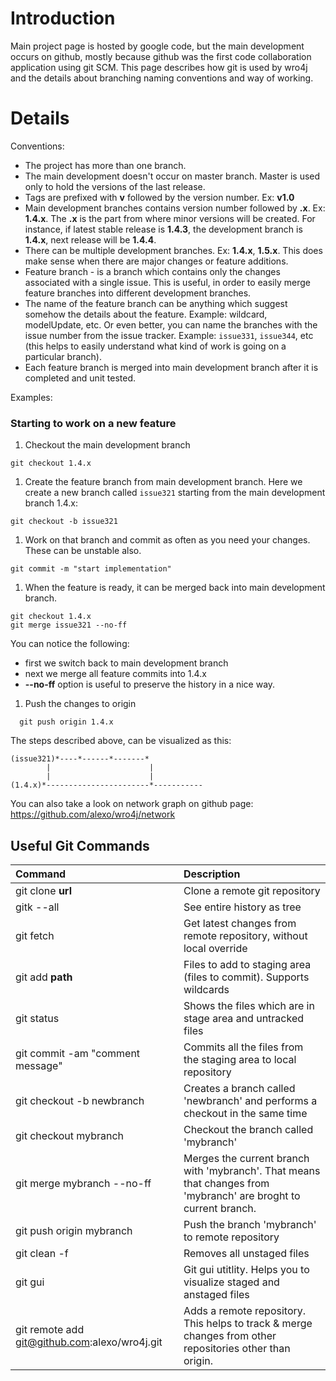 # Introduction #
Main project page is hosted by google code, but the main development occurs on github, mostly because github was the first code collaboration application using git SCM. This page describes how git is used by wro4j and the details about branching naming conventions and way of working.

# Details #
Conventions:
  * The project has more than one branch.
  * The main development doesn't occur on master branch. Master is used only to hold the versions of the last release.
  * Tags are prefixed with **v** followed by the version number. Ex: **v1.0**
  * Main development branches contains version number followed by **.x**. Ex: **1.4.x**. The **.x** is the part from where minor versions will be created. For instance, if latest stable release is **1.4.3**, the development branch is **1.4.x**, next release will be **1.4.4**.
  * There can be multiple development branches. Ex: **1.4.x**, **1.5.x**. This does make sense when there are major changes or feature additions.
  * Feature branch - is a branch which contains only the changes associated with a single issue. This is useful, in order to easily merge feature branches into different development branches.
  * The name of the feature branch can be anything which suggest somehow the details about the feature. Example: wildcard, modelUpdate, etc. Or even better, you can name the branches with the issue number from the issue tracker. Example: `issue331`, `issue344`, etc (this helps to easily understand what kind of work is going on a particular branch).
  * Each feature branch is merged into main development branch after it is completed and unit tested.

Examples:

### Starting to work on a new feature ###
  1. Checkout the main development branch
```
git checkout 1.4.x
```
  1. Create the feature branch from main development branch. Here we create a new branch called `issue321` starting from the main development branch 1.4.x:
```
git checkout -b issue321
```
  1. Work on that branch and commit as often as you need your changes. These can be unstable also.
```
git commit -m "start implementation"
```
  1. When the feature is ready, it can be merged back into main development branch.
```
git checkout 1.4.x
git merge issue321 --no-ff
```
You can notice the following:
  * first we switch back to main development branch
  * next we merge all feature commits into 1.4.x
  * **--no-ff** option is useful to preserve the history in a nice way.

  1. Push the changes to origin
```
  git push origin 1.4.x
```

The steps described above, can be visualized as this:
```
(issue321)*----*------*-------*
        |                      |
        |                      |
(1.4.x)*-----------------------*-----------
```

You can also take a look on network graph on github page: https://github.com/alexo/wro4j/network

## Useful Git Commands ##
| **Command** | **Description** |
|:------------|:----------------|
| git clone **url** | Clone a remote git repository |
| gitk --all  | See entire history as tree |
| git fetch   | Get latest changes from remote repository, without local override |
| git add **path** | Files to add to staging area (files to commit). Supports wildcards |
| git status  | Shows the files which are in stage area and untracked files |
| git commit -am "comment message" | Commits all the files from the staging area to local repository |
| git checkout -b newbranch | Creates a branch called 'newbranch' and performs a checkout in the same time |
| git checkout mybranch | Checkout the branch called 'mybranch' |
| git merge mybranch --no-ff | Merges the current branch with 'mybranch'. That means that changes from 'mybranch' are broght to current branch. |
| git push origin mybranch | Push the branch 'mybranch' to remote repository |
| git clean -f  | Removes all unstaged files |
| git gui     | Git gui utitlity. Helps you to visualize staged and anstaged files |
| git remote add git@github.com:alexo/wro4j.git  | Adds a remote repository. This helps to track & merge changes from other repositories other than origin. |